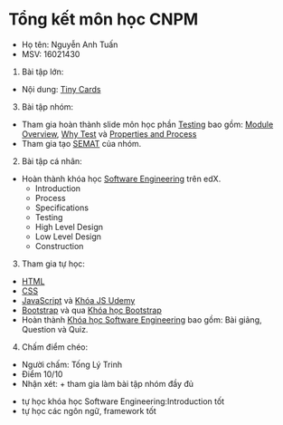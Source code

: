 # Tổng kết môn học CNPM
- Họ tên: Nguyễn Anh Tuấn
- MSV: 16021430

1. Bài tập lớn:
  * Nội dung: [Tiny Cards](https://github.com/truonganhhoang/INT2208-4-2018/tree/master/nhom-6)

3. Bài tập nhóm:
  * Tham gia hoàn thành slide môn học phần [Testing](https://github.com/truonganhhoang/SoftEng/tree/master/testing) bao gồm: [Module Overview](https://github.com/truonganhhoang/SoftEng/blob/master/testing/Module%20Overview/PITCHME.md), [Why Test](https://github.com/truonganhhoang/SoftEng/blob/master/testing/Why%20Test/PITCHME.md) và [Properties and Process](https://github.com/truonganhhoang/SoftEng/blob/master/testing/Properties%20and%20Process/PITCHME.md)
  * Tham gia tạo [SEMAT](https://docs.google.com/spreadsheets/d/1vJ7gH9Hx_F2dVueD7R3LacBb7Ey3hsvPlrwDHzHJaH0/edit?usp=sharing)  của nhóm.

2. Bài tập cá nhân:
  * Hoàn thành khóa học [Software Engineering](https://github.com/truonganhhoang/INT2208-4-2018/tree/master/NguyenAnhTuan/BT-SoftEng) trên edX.
      * Introduction
      * Process
      * Specifications
      * Testing
      * High Level Design
      * Low Level Design
      * Construction

3. Tham gia tự học:
  * [HTML](https://github.com/truonganhhoang/INT2208-4-2018/tree/master/NguyenAnhTuan/Tuhoc-HTML)
  * [CSS](https://github.com/truonganhhoang/INT2208-4-2018/tree/master/NguyenAnhTuan/Tuhoc-CSS)
  * [JavaScript](https://drive.google.com/drive/u/1/folders/1R2t_iU_119HkcvGBH_wikKZtWKSk8p1h) và [Khóa JS Udemy](https://github.com/truonganhhoang/INT2208-4-2018/tree/master/NguyenAnhTuan/Tuhoc-JS)
  * [Bootstrap](https://github.com/truonganhhoang/INT2208-4-2018/tree/master/NguyenAnhTuan/Tuhoc-Bootstrap) và qua [Khóa học Bootstrap](https://drive.google.com/drive/u/1/folders/0Bxtai1f5Fda1UThDbU5GYlJvSTQ)
  * Hoàn thành [Khóa học Software Engineering](https://github.com/truonganhhoang/INT2208-4-2018/tree/master/NguyenAnhTuan/BT-SoftEng) bao gồm: Bài giảng, Question và Quiz.

4. Chấm điểm chéo:
- Người chấm: Tống Lý Trinh
- Điểm 10/10
- Nhận xét: + tham gia làm bài tập nhóm đầy đủ
+ tự học khóa học Software Engineering:Introduction tốt
+ tự học các ngôn ngữ, framework tốt


